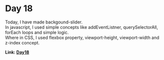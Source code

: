 # Day 18

Today, I have made backgound-slider.<br> In javascript, I used simple concepts like addEventListner,
querySelectorAll, forEach loops and simple logic.<br> Where in CSS, I used flexbox property,
viewport-height, viewport-width and z-index concept.<br>

**Link: [Day18](https://rushigoswami.github.io/50-Days-of-Javascript/day/18)**
